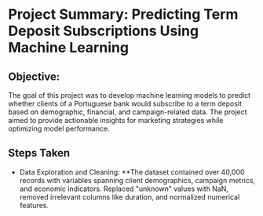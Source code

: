 # Project Summary: Predicting Term Deposit Subscriptions Using Machine Learning

## Objective:
The goal of this project was to develop machine learning models to predict whether clients of a Portuguese bank would subscribe to a term deposit based on demographic, financial, and campaign-related data. The project aimed to provide actionable insights for marketing strategies while optimizing model performance.

## Steps Taken

* Data Exploration and Cleaning:
  **The dataset contained over 40,000 records with variables spanning client demographics, campaign metrics, and economic indicators.
Replaced "unknown" values with NaN, removed irrelevant columns like duration, and normalized numerical features.
